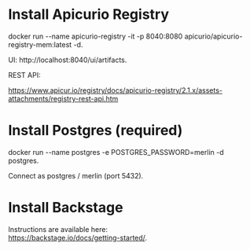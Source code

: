 # Install Apicurio Registry  

docker run --name apicurio-registry -it -p 8040:8080 apicurio/apicurio-registry-mem:latest -d. 

UI: http://localhost:8040/ui/artifacts. 

REST API:  

https://www.apicur.io/registry/docs/apicurio-registry/2.1.x/assets-attachments/registry-rest-api.htm   


# Install Postgres (required) 

docker run --name postgres -e POSTGRES_PASSWORD=merlin -d postgres. 

Connect as postgres / merlin (port 5432).  

# Install Backstage

Instructions are available here:  
https://backstage.io/docs/getting-started/. 




